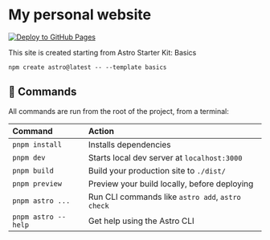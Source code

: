 # My personal website

[![Deploy to GitHub Pages](https://github.com/billcxx/astro-chengxiaoxing.me/actions/workflows/deploy.yml/badge.svg)](https://github.com/billcxx/astro-chengxiaoxing.me/actions/workflows/deploy.yml)

This site is created starting from Astro Starter Kit: Basics

```
npm create astro@latest -- --template basics
```

## 🧞 Commands

All commands are run from the root of the project, from a terminal:

| Command             | Action                                           |
| :------------------ | :----------------------------------------------- |
| `pnpm install`      | Installs dependencies                            |
| `pnpm dev`          | Starts local dev server at `localhost:3000`      |
| `pnpm build`        | Build your production site to `./dist/`          |
| `pnpm preview`      | Preview your build locally, before deploying     |
| `pnpm astro ...`    | Run CLI commands like `astro add`, `astro check` |
| `pnpm astro --help` | Get help using the Astro CLI                     |
